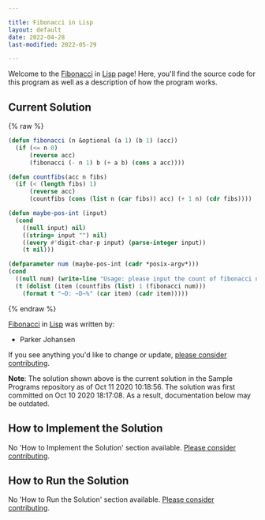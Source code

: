```yaml
---

title: Fibonacci in Lisp
layout: default
date: 2022-04-28
last-modified: 2022-05-29

---
```


Welcome to the [Fibonacci](https://sampleprograms.io/projects/fibonacci) in [Lisp](https://sampleprograms.io/languages/lisp) page! Here, you'll find the source code for this program as well as a description of how the program works.

## Current Solution

{% raw %}

```lisp
(defun fibonacci (n &optional (a 1) (b 1) (acc))
  (if (<= n 0)
      (reverse acc)
      (fibonacci (- n 1) b (+ a b) (cons a acc))))

(defun countfibs(acc n fibs)
  (if (< (length fibs) 1)
      (reverse acc)
      (countfibs (cons (list n (car fibs)) acc) (+ 1 n) (cdr fibs))))

(defun maybe-pos-int (input)
  (cond
    ((null input) nil)
    ((string= input "") nil)
    ((every #'digit-char-p input) (parse-integer input))
    (t nil)))

(defparameter num (maybe-pos-int (cadr *posix-argv*)))
(cond
  ((null num) (write-line "Usage: please input the count of fibonacci numbers to output"))
  (t (dolist (item (countfibs (list) 1 (fibonacci num)))
    (format t "~D: ~D~%" (car item) (cadr item)))))
```

{% endraw %}

[Fibonacci](https://sampleprograms.io/projects/fibonacci) in [Lisp](https://sampleprograms.io/languages/lisp) was written by:

- Parker Johansen

If you see anything you'd like to change or update, [please consider contributing](https://github.com/TheRenegadeCoder/sample-programs).

**Note**: The solution shown above is the current solution in the Sample Programs repository as of Oct 11 2020 10:18:56. The solution was first committed on Oct 10 2020 18:17:08. As a result, documentation below may be outdated.

## How to Implement the Solution

No 'How to Implement the Solution' section available. [Please consider contributing](https://github.com/TheRenegadeCoder/sample-programs-website).

## How to Run the Solution

No 'How to Run the Solution' section available. [Please consider contributing](https://github.com/TheRenegadeCoder/sample-programs-website).